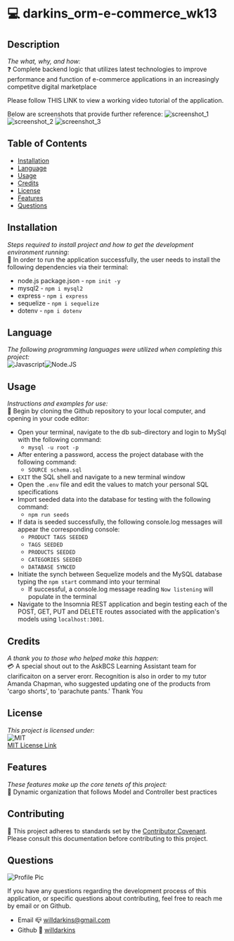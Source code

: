 # 💻 darkins_orm-e-commerce_wk13

## Description
*The what, why, and how:*<br>
❓ Complete backend logic that utilizes latest technologies to improve performance and function of e-commerce applications in an increasingly competitve digital marketplace

Please follow THIS LINK to view a working video tutorial of the application.

Below are screenshots that provide further reference:
![screenshot_1](https://user-images.githubusercontent.com/84754257/139790002-91c64606-ba3e-4598-9f51-deaa547480f9.png)
![screenshot_2](https://user-images.githubusercontent.com/84754257/139790011-ae9af357-5487-4a1a-b8f1-73768ad06a58.png)
![screenshot_3](https://user-images.githubusercontent.com/84754257/139790030-171fad86-4def-4237-9a9a-1348a0034632.png)


## Table of Contents

* [Installation](#installation)
* [Language](#language)
* [Usage](#usage)
* [Credits](#credits)
* [License](#license)
* [Features](#feature)
* [Questions](#Questions)

## Installation
*Steps required to install project and how to get the development environment running:* 
<br>
🔌 In order to run the application successfully, the user needs to install the following dependencies via their terminal:

* node.js package.json - `npm init -y`
* mysql2 - `npm i mysql2`
* express - `npm i express`
* sequelize - `npm i sequelize`
* dotenv - `npm i dotenv`

## Language 
*The following programming languages were utilized when completing this project:*
<br>
![Javascript](https://img.shields.io/badge/Language-javascript-yellow.svg)![Node.JS](https://img.shields.io/badge/Language-Node.JS-ff69b4.svg)

## Usage
*Instructions and examples for use:*
<br>
🏁 Begin by cloning the Github repository to your local computer, and opening in your code editor:

* Open your terminal, navigate to the db sub-directory and login to MySql with the following command:
    * `mysql -u root -p`
* After entering a password, access the project database with the following command:
    * `SOURCE schema.sql`
* `EXIT` the SQL shell and navigate to a new terminal window
* Open the `.env` file and edit the values to match your personal SQL specifications
* Import seeded data into the database for testing with the following command:
    * `npm run seeds`
* If data is seeded successfully, the following console.log messages will appear the corresponding console:
    * `PRODUCT TAGS SEEDED`
    * `TAGS SEEDED`
    * `PRODUCTS SEEDED`
    * `CATEGORIES SEEDED`
    * `DATABASE SYNCED`
* Initiate the synch between Sequelize models and the MySQL database typing the `npm start` command into your terminal
    * If successful, a console.log message reading `Now listening` will populate in the terminal
* Navigate to the Insomnia REST application and begin testing each of the POST, GET, PUT and DELETE routes associated with the application's models using `localhost:3001`.

## Credits
*A thank you to those who helped make this happen:*
<br>
💳 A special shout out to the AskBCS Learning Assistant team for clarificaiton on a server erorr.
Recognition is also in order to my tutor Amanda Chapman, who suggested updating one of the products from 'cargo shorts', to 'parachute pants.' Thank You

  ## License
*This project is licensed under:* <br>
![MIT](https://img.shields.io/badge/License-MIT-yellow.svg)<br>
<a href= https://opensource.org/licenses/MIT)>MIT License Link</a><br>

## Features
*These features make up the core tenets of this project:*
<br>
🌟 Dynamic organization that follows Model and Controller best practices

## Contributing
👐 This project adheres to standards set by the <a href = https://www.contributor-covenant.org/version/2/1/code_of_conduct/code_of_conduct.md>Contributor Covenant</a>.<br>
Please consult this documentation before contributing to this project.

## Questions
![Profile Pic](https://user-images.githubusercontent.com/84754257/139790099-cf4bfa2b-7f7b-45d3-9b52-db9f6c7255c1.jpg)

If you have any questions regarding the development process of this application, or specific questions about contributing, feel free to reach me by email or on Github.
* Email 📪 willdarkins@gmail.com
* Github 🗿 [willdarkins](https://github.com/willdarkins) 
